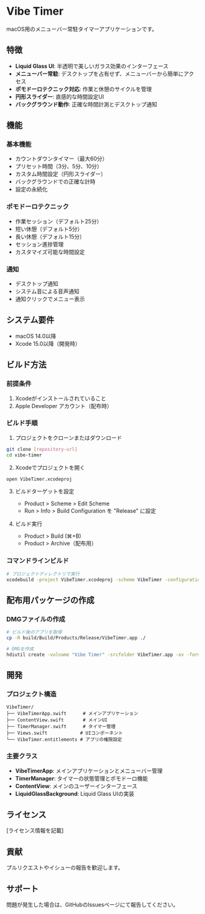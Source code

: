 # Vibe Timer

macOS用のメニューバー常駐タイマーアプリケーションです。

## 特徴

- **Liquid Glass UI**: 半透明で美しいガラス効果のインターフェース
- **メニューバー常駐**: デスクトップを占有せず、メニューバーから簡単にアクセス
- **ポモドーロテクニック対応**: 作業と休憩のサイクルを管理
- **円形スライダー**: 直感的な時間設定UI
- **バックグラウンド動作**: 正確な時間計測とデスクトップ通知

## 機能

### 基本機能
- カウントダウンタイマー（最大60分）
- プリセット時間（3分、5分、10分）
- カスタム時間設定（円形スライダー）
- バックグラウンドでの正確な計時
- 設定の永続化

### ポモドーロテクニック
- 作業セッション（デフォルト25分）
- 短い休憩（デフォルト5分）
- 長い休憩（デフォルト15分）
- セッション進捗管理
- カスタマイズ可能な時間設定

### 通知
- デスクトップ通知
- システム音による音声通知
- 通知クリックでメニュー表示

## システム要件

- macOS 14.0以降
- Xcode 15.0以降（開発時）

## ビルド方法

### 前提条件
1. Xcodeがインストールされていること
2. Apple Developer アカウント（配布時）

### ビルド手順
1. プロジェクトをクローンまたはダウンロード
```bash
git clone [repository-url]
cd vibe-timer
```

2. Xcodeでプロジェクトを開く
```bash
open VibeTimer.xcodeproj
```

3. ビルドターゲットを設定
   - Product > Scheme > Edit Scheme
   - Run > Info > Build Configuration を "Release" に設定

4. ビルド実行
   - Product > Build (⌘+B)
   - Product > Archive（配布用）

### コマンドラインビルド
```bash
# プロジェクトディレクトリで実行
xcodebuild -project VibeTimer.xcodeproj -scheme VibeTimer -configuration Release -derivedDataPath build
```

## 配布用パッケージの作成

### DMGファイルの作成
```bash
# ビルド後のアプリを取得
cp -R build/Build/Products/Release/VibeTimer.app ./

# DMGを作成
hdiutil create -volname "Vibe Timer" -srcfolder VibeTimer.app -ov -format UDZO VibeTimer.dmg
```

## 開発

### プロジェクト構造
```
VibeTimer/
├── VibeTimerApp.swift      # メインアプリケーション
├── ContentView.swift       # メインUI
├── TimerManager.swift      # タイマー管理
├── Views.swift            # UIコンポーネント
└── VibeTimer.entitlements # アプリの権限設定
```

### 主要クラス
- **VibeTimerApp**: メインアプリケーションとメニューバー管理
- **TimerManager**: タイマーの状態管理とポモドーロ機能
- **ContentView**: メインのユーザーインターフェース
- **LiquidGlassBackground**: Liquid Glass UIの実装

## ライセンス

[ライセンス情報を記載]

## 貢献

プルリクエストやイシューの報告を歓迎します。

## サポート

問題が発生した場合は、GitHubのIssuesページにて報告してください。